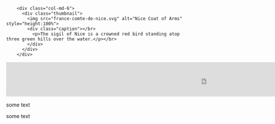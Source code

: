         <div class="col-md-6">
          <div class="thumbnail">
            <img src="france-comte-de-nice.svg" alt="Nice Coat of Arms" style="height:100%">
            <div class="caption"></br>
              <p>The sigil of Nice is a crowned red bird standing atop three green hills over the water.</p></br>
            </div>
          </div>
        </div>
        
  <iframe src="https://h5p.org/h5p/embed/1233008" width="1090" height="94" frameborder="0" allowfullscreen="allowfullscreen" allow="geolocation *; microphone *; camera *; midi *; encrypted-media *" title="Giraffy Facts Audio"></iframe><script src="https://h5p.org/sites/all/modules/h5p/library/js/h5p-resizer.js" charset="UTF-8"></script>

  <div class="row">
  
<div class="col-sn-6">
<p>some text<p>
 </div>
  
 <div class="col-sn-6">
<p>some text <p>
 </div>
